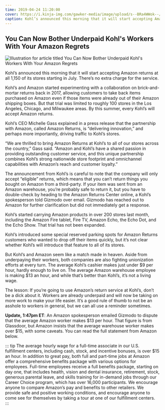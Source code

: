 ```yaml
---
time: 2019-04-24 11:20:00
cover: https://i.kinja-img.com/gawker-media/image/upload/s--BRa4WWok--/c_scale,dpr_2.0,f_auto,fl_progressive,q_80,w_800/njbitggbegn6za41j5w7.jpg
caption: Kohl’s announced this morning that it will start accepting Amazon returns at all 1,150 of its stores starting in July. There’s no extra charge for the service.
---
```


## You Can Now Bother Underpaid Kohl's Workers With Your Amazon Regrets

![Illustration for article titled You Can Now Bother Underpaid Kohl's Workers With Your Amazon Regrets](https://i.kinja-img.com/gawker-media/image/upload/s--BRa4WWok--/c_scale,dpr_2.0,f_auto,fl_progressive,q_80,w_800/njbitggbegn6za41j5w7.jpg)

Kohl’s announced this morning that it will start accepting Amazon returns at all 1,150 of its stores starting in July. There’s no extra charge for the service.

Kohl’s and Amazon started experimenting with a collaboration on brick-and-mortar returns back in 2017, allowing customers to take back items purchased on Amazon even if those items were already out of their Amazon shipping boxes. But that trial was limited to roughly 100 stores in the Los Angeles, Chicago, and Milwaukee areas. By this summer, every Kohl’s will accept Amazon returns.

Kohl’s CEO Michelle Gass explained in a press release that the partnership with Amazon, called Amazon Returns, is “delivering innovation,” and perhaps more importantly, driving traffic to Kohl’s stores.

“We are thrilled to bring Amazon Returns at Kohl’s to all of our stores across the country,” Gass said. “Amazon and Kohl’s have a shared passion in providing outstanding customer service, and this unique partnership combines Kohl’s strong nationwide store footprint and omnichannel capabilities with Amazon’s reach and customer loyalty.”

The announcement from Kohl’s is careful to note that the company will only accept “eligible” returns, which means that you can’t return things you bought on Amazon from a third-party. If your item was sent from an Amazon warehouse, you’re probably safe to return it, but you have to double-check by heading to the Amazon Returns Center online, a Kohl’s spokesperson told Gizmodo over email. Gizmodo has reached out to Amazon for further clarification but did not immediately get a response.

Kohl’s started carrying Amazon products in over 200 stores last month, including the Amazon Fire tablet, Fire TV, Amazon Echo, the Echo Dot, and the Echo Show. That trial has not been expanded.

Kohl’s introduced some special reserved parking spots for Amazon Returns customers who wanted to drop off their items quickly, but it’s not clear whether Kohl’s will introduce that feature to all of its stores.

But Kohl’s and Amazon seem like a match made in heaven. Aside from underpaying their workers, both companies are also fighting unionization efforts at every turn. The average Kohl’s cashier makes just under $9 per hour, hardly enough to live on. The average Amazon warehouse employee is making $13 an hour, and while that’s better than Kohl’s, it’s not a living wage.

The lesson: If you’re going to use Amazon’s return service at Kohl’s, don’t be a dick about it. Workers are already underpaid and will now be taking on more work to make your life easier. It’s a good rule of thumb to not be an asshole to workers in general, but we can all use a reminder sometimes.

**Update, 1:47pm ET**: An Amazon spokesperson emailed Gizmodo to dispute that the average Amazon worker makes $13 per hour. That figure is from Glassdoor, but Amazon insists that the average warehouse worker makes over $15, with some caveats. You can read the full statement from Amazon below.

::: tip
The average hourly wage for a full-time associate in our U.S. fulfillment centers, including cash, stock, and incentive bonuses, is over \$15 an hour. In addition to great pay, both full and part-time jobs at Amazon offer a comprehensive benefits package with various options for employees. Full-time employees receive a full benefits package, starting on day one, that includes health, vision and dental insurance, retirement, stock, generous parental leave, and skills training for in-demand jobs through our Career Choice program, which has over 16,000 participants. We encourage anyone to compare Amazon’s pay and benefits to other retailers. We provide safe and positive working conditions, and encourage anyone to come see for themselves by taking a tour at one of our fulfillment centers.
:::

